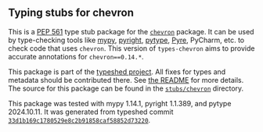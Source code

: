 ## Typing stubs for chevron

This is a [PEP 561](https://peps.python.org/pep-0561/)
type stub package for the [`chevron`](https://github.com/noahmorrison/chevron) package.
It can be used by type-checking tools like
[mypy](https://github.com/python/mypy/),
[pyright](https://github.com/microsoft/pyright),
[pytype](https://github.com/google/pytype/),
[Pyre](https://pyre-check.org/),
PyCharm, etc. to check code that uses `chevron`. This version of
`types-chevron` aims to provide accurate annotations for
`chevron==0.14.*`.

This package is part of the [typeshed project](https://github.com/python/typeshed).
All fixes for types and metadata should be contributed there.
See [the README](https://github.com/python/typeshed/blob/main/README.md)
for more details. The source for this package can be found in the
[`stubs/chevron`](https://github.com/python/typeshed/tree/main/stubs/chevron)
directory.

This package was tested with
mypy 1.14.1,
pyright 1.1.389,
and pytype 2024.10.11.
It was generated from typeshed commit
[`33d1b169c1780529e8c2b91858caf58852d73220`](https://github.com/python/typeshed/commit/33d1b169c1780529e8c2b91858caf58852d73220).